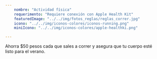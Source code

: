 ```yaml
---
    nombre: "Actividad física"
    requerimento: "Requiere conexión con Apple Health Kit"
    featuredImage: "../../img/fotos_reglas/reglas_correr.jpg"
    icono: "../../img/iconos-colores/iconos-running.png"
    miniIcono: "../../img/iconos-colores/apple-healthki.png"

---
```


Ahorra $50 pesos cada que sales a correr y asegura que tu cuerpo esté listo para el verano.